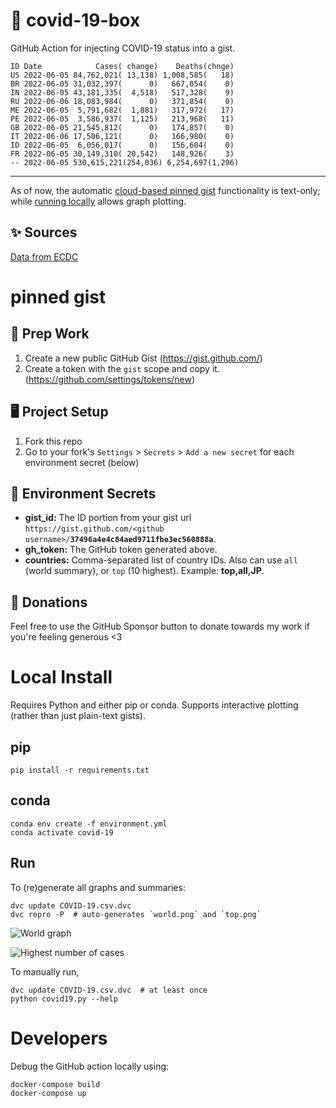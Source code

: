 # 🏥 covid-19-box

GitHub Action for injecting COVID-19 status into a gist.

```
ID Date            Cases( change)    Deaths(chnge)
US 2022-06-05 84,762,021( 13,138) 1,008,585(   18)
BR 2022-06-05 31,032,397(      0)   667,054(    0)
IN 2022-06-05 43,181,335(  4,518)   517,328(    9)
RU 2022-06-06 18,083,984(      0)   371,854(    0)
ME 2022-06-05  5,791,682(  1,881)   317,972(   17)
PE 2022-06-05  3,586,937(  1,125)   213,968(   11)
GB 2022-06-05 21,545,812(      0)   174,857(    0)
IT 2022-06-06 17,506,121(      0)   166,980(    0)
ID 2022-06-05  6,056,017(      0)   156,604(    0)
FR 2022-06-05 30,149,310( 20,542)   148,926(    3)
-- 2022-06-05 530,615,221(254,036) 6,254,697(1,296)
```

---

As of now, the automatic [cloud-based pinned gist](#pinned-gist) functionality is text-only;
while [running locally](#local-install) allows graph plotting.

## ✨ Sources

[Data from ECDC](https://www.ecdc.europa.eu/en/publications-data/download-todays-data-geographic-distribution-covid-19-cases-worldwide)

# pinned gist

## 🎒 Prep Work
1. Create a new public GitHub Gist (https://gist.github.com/)
1. Create a token with the `gist` scope and copy it. (https://github.com/settings/tokens/new)

## 🖥 Project Setup
1. Fork this repo
1. Go to your fork's `Settings` > `Secrets` > `Add a new secret` for each environment secret (below)

## 🤫 Environment Secrets
- **gist_id:** The ID portion from your gist url `https://gist.github.com/<github username>/`**`37496a4e4c84aed9711fbe3ec560888a`**.
- **gh_token:** The GitHub token generated above.
- **countries:** Comma-separated list of country IDs. Also can use `all` (world summary), or `top` (10 highest). Example: **top,all,JP**.

## 💸 Donations

Feel free to use the GitHub Sponsor button to donate towards my work if you're feeling generous <3

# Local Install

Requires Python and either pip or conda. Supports interactive plotting (rather than just plain-text gists).

## pip

```
pip install -r requirements.txt
```

## conda

```
conda env create -f environment.yml
conda activate covid-19
```

## Run

To (re)generate all graphs and summaries:

```
dvc update COVID-19.csv.dvc
dvc repro -P  # auto-generates `world.png` and `top.png`
```

![World graph](world.png)

![Highest number of cases](top.png)

To manually run,

```
dvc update COVID-19.csv.dvc  # at least once
python covid19.py --help
```

# Developers

Debug the GitHub action locally using:

```
docker-compose build
docker-compose up
```
